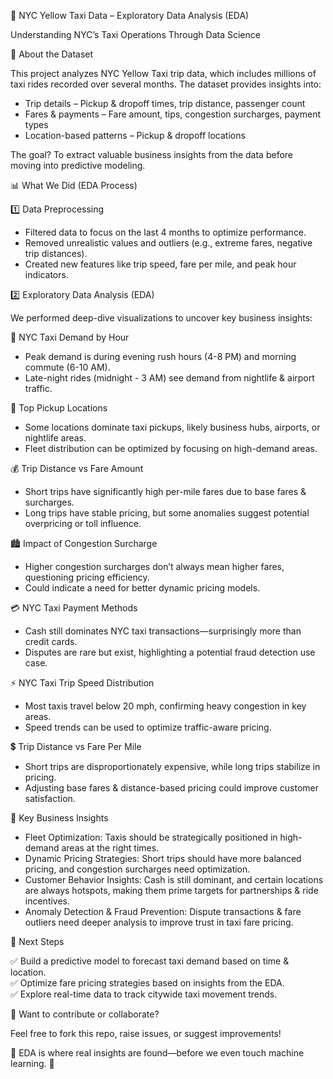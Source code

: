 🚖 NYC Yellow Taxi Data – Exploratory Data Analysis (EDA)

Understanding NYC’s Taxi Operations Through Data Science

📌 About the Dataset

This project analyzes NYC Yellow Taxi trip data, which includes millions of taxi rides recorded over several months. The dataset provides insights into:
- Trip details – Pickup & dropoff times, trip distance, passenger count
- Fares & payments – Fare amount, tips, congestion surcharges, payment types
- Location-based patterns – Pickup & dropoff locations

The goal? To extract valuable business insights from the data before moving into predictive modeling.

📊 What We Did (EDA Process)

1️⃣ Data Preprocessing
- Filtered data to focus on the last 4 months to optimize performance.
- Removed unrealistic values and outliers (e.g., extreme fares, negative trip distances).
- Created new features like trip speed, fare per mile, and peak hour indicators.

2️⃣ Exploratory Data Analysis (EDA)

We performed deep-dive visualizations to uncover key business insights:

🚦 NYC Taxi Demand by Hour
- Peak demand is during evening rush hours (4-8 PM) and morning commute (6-10 AM).
- Late-night rides (midnight - 3 AM) see demand from nightlife & airport traffic.

📍 Top Pickup Locations
- Some locations dominate taxi pickups, likely business hubs, airports, or nightlife areas.
- Fleet distribution can be optimized by focusing on high-demand areas.

💰 Trip Distance vs Fare Amount
- Short trips have significantly high per-mile fares due to base fares & surcharges.
- Long trips have stable pricing, but some anomalies suggest potential overpricing or toll influence.

🏙️ Impact of Congestion Surcharge
- Higher congestion surcharges don’t always mean higher fares, questioning pricing efficiency.
- Could indicate a need for better dynamic pricing models.

💳 NYC Taxi Payment Methods
- Cash still dominates NYC taxi transactions—surprisingly more than credit cards.
- Disputes are rare but exist, highlighting a potential fraud detection use case.

⚡ NYC Taxi Trip Speed Distribution
- Most taxis travel below 20 mph, confirming heavy congestion in key areas.
- Speed trends can be used to optimize traffic-aware pricing.

💲 Trip Distance vs Fare Per Mile
- Short trips are disproportionately expensive, while long trips stabilize in pricing.
- Adjusting base fares & distance-based pricing could improve customer satisfaction.

🚀 Key Business Insights
- Fleet Optimization: Taxis should be strategically positioned in high-demand areas at the right times.
- Dynamic Pricing Strategies: Short trips should have more balanced pricing, and congestion surcharges need optimization.
- Customer Behavior Insights: Cash is still dominant, and certain locations are always hotspots, making them prime targets for partnerships & ride incentives.
- Anomaly Detection & Fraud Prevention: Dispute transactions & fare outliers need deeper analysis to improve trust in taxi fare pricing.

📌 Next Steps

✅ Build a predictive model to forecast taxi demand based on time & location.  
✅ Optimize fare pricing strategies based on insights from the EDA.  
✅ Explore real-time data to track citywide taxi movement trends.  

📢 Want to contribute or collaborate?

Feel free to fork this repo, raise issues, or suggest improvements!

📌 EDA is where real insights are found—before we even touch machine learning. 🚀
